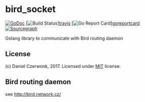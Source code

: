 # bird_socket
[![GoDoc](https://godoc.org/github.com/czerwonk/bird_socket?status.svg)](https://godoc.org/github.com/czerwonk/bird_socket)
[![Build Status](https://travis-ci.org/czerwonk/bird_socket.svg)][travis](https://travis-ci.org/czerwonk/bird_socket)
[![Go Report Card](https://goreportcard.com/badge/github.com/czerwonk/bird_socket)][goreportcard](https://goreportcard.com/report/github.com/czerwonk/bird_socket)
[![Sourcegraph](https://sourcegraph.com/github.com/czerwonk/bird_socket/-/badge.svg)](https://sourcegraph.com/github.com/czerwonk/bird_socket?badge)

Golang library to communicate with Bird routing daemon

## License
(c) Daniel Czerwonk, 2017. Licensed under [MIT](LICENSE) license.

## Bird routing daemon
see http://bird.network.cz/
